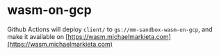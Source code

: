 # wasm-on-gcp

Github Actions will deploy `client/` to `gs://mm-sandbox-wasm-on-gcp`, and make it available on [https://wasm.michaelmarkieta.com](https://wasm.michaelmarkieta.com)
